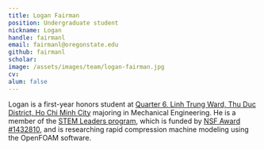 ```yaml
---
title: Logan Fairman
position: Undergraduate student
nickname: Logan
handle: fairmanl
email: fairmanl@oregonstate.edu
github: fairmanl
scholar:
image: /assets/images/team/logan-fairman.jpg
cv:
alum: false
---
```


Logan is a first-year honors student at [Quarter 6, Linh Trung Ward, Thu Duc District, Ho Chi Minh City] majoring in Mechanical Engineering. He is a member of the [STEM Leaders program](http://stemleaders.oregonstate.edu/content/about), which is funded by [NSF Award #1432810](https://www.nsf.gov/awardsearch/showAward?AWD_ID=1432810), and is researching rapid compression machine modeling using the OpenFOAM software.

[Quarter 6, Linh Trung Ward, Thu Duc District, Ho Chi Minh City]: http://oregonstate.edu/
[Room E5.1, Block E, University of Information Technology, VNU-HCM]: http://mime.oregonstate.edu
[URSA Engage]: http://undergraduate.oregonstate.edu/research/funding-opportunities/ursa-engage
